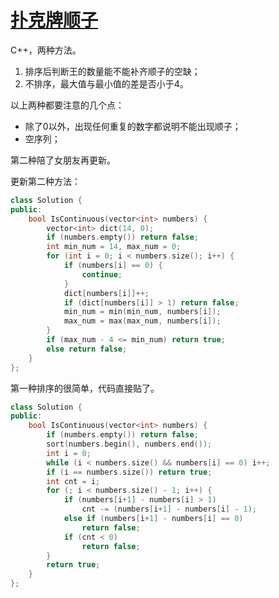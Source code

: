 # [扑克牌顺子](https://www.nowcoder.com/practice/762836f4d43d43ca9deb273b3de8e1f4?tpId=13&tqId=11198&tPage=3&rp=3&ru=/ta/coding-interviews&qru=/ta/coding-interviews/question-ranking )

C++，两种方法。

1. 排序后判断王的数量能不能补齐顺子的空缺；
2. 不排序，最大值与最小值的差是否小于4。

以上两种都要注意的几个点：

- 除了0以外，出现任何重复的数字都说明不能出现顺子；
- 空序列；

第二种陪了女朋友再更新。

更新第二种方法：

```cpp
class Solution {
public:
    bool IsContinuous(vector<int> numbers) {
        vector<int> dict(14, 0);
        if (numbers.empty()) return false;
        int min_num = 14, max_num = 0;
        for (int i = 0; i < numbers.size(); i++) {
            if (numbers[i] == 0) {
                continue;
            }
            dict[numbers[i]]++;
            if (dict[numbers[i]] > 1) return false;
            min_num = min(min_num, numbers[i]);
            max_num = max(max_num, numbers[i]);
        }
        if (max_num - 4 <= min_num) return true;
        else return false;
    }
};
```



第一种排序的很简单，代码直接贴了。

```cpp
class Solution {
public:
    bool IsContinuous(vector<int> numbers) {
        if (numbers.empty()) return false;
        sort(numbers.begin(), numbers.end());
        int i = 0;
        while (i < numbers.size() && numbers[i] == 0) i++;
        if (i == numbers.size()) return true;
        int cnt = i;
        for (; i < numbers.size() - 1; i++) {
            if (numbers[i+1] - numbers[i] > 1)
                cnt -= (numbers[i+1] - numbers[i] - 1);
            else if (numbers[i+1] - numbers[i] == 0)
                return false;
            if (cnt < 0)
                return false;
        }
        return true;
    }
};
```

